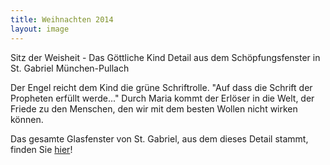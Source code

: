 ```yaml
---
title: Weihnachten 2014
layout: image
---
```


Sitz der Weisheit - Das Göttliche Kind
Detail aus dem Schöpfungsfenster in St. Gabriel München-Pullach

Der Engel reicht dem Kind die grüne Schriftrolle. "Auf dass die Schrift der Propheten erfüllt werde..."
Durch Maria kommt der Erlöser in die Welt, der Friede zu den Menschen, den wir mit dem besten Wollen nicht wirken können.

Das gesamte Glasfenster von St. Gabriel, aus dem dieses Detail stammt, finden Sie [hier](/werke/kirchen/pullach/)!

